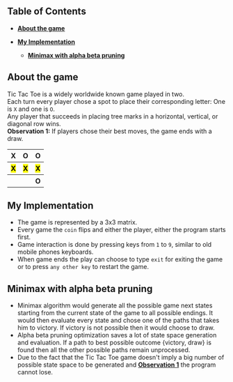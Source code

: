 ## Table of Contents

- **[About the game](#about_the_game)**

- **[My Implementation](#my_implementation)**
  - **[Minimax with alpha beta pruning](#minimax)**

## About the game
<a name="about_the_game"></a>

Tic Tac Toe is a widely worldwide known game played in two. <br>
Each turn every player chose a spot to place their corresponding letter: One is `X` and one is `O`. <br>
Any player that succeeds in placing tree marks in a horizontal, vertical, or diagonal row wins. <br>
**<a name="observation_1">Observation 1:</a>** If players chose their best moves, the game ends with a draw.

<table>
  <tr>
    <th>X</th>
    <th>O</th>
    <th>O</th>
  </tr>
  <tr>
    <th><mark>X</mark></th>
    <th><mark>X</mark></th>
    <th><mark>X</mark></th>
  </tr>
  <tr>
    <th></th>
    <th></th>
    <th>O</th>
  </tr>
</table>

## My Implementation
<a name="my_implementation"></a>

   - The game is represented by a 3x3 matrix.
   - Every game the `coin` flips and either the player, either the program starts first.
   - Game interaction is done by pressing keys from `1` to `9`, similar to old mobile phones keyboards.
   - When game ends the play can choose to type `exit` for exiting the game or to press `any other key` to restart the game.

## Minimax with alpha beta pruning
<a name="minimax"></a>
   - Minimax algorithm would generate all the possible game next states starting from the current state of the game to 
all possible endings. It would then evaluate every state and chose one of the paths that takes him to victory. If victory
is not possible then it would choose to draw.
   - Alpha beta pruning optimization saves a lot of state space generation and evaluation. If a path to best possible outcome 
{victory, draw} is found then all the other possible paths remain unprocessed.
   - Due to the fact that the Tic Tac Toe game doesn't imply a big number of possible state space to be generated
and **[Observation 1](#observation_1)** the program cannot lose.
   